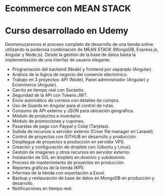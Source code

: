 # Ecommerce con MEAN STACK
# Curso desarrollado en Udemy
Desmenuzaremos el proceso completo de desarrollo de una tienda online utilizando la poderosa combinación de MEAN STACK (MongoDB, Express.js, Angular y Node.js). Desde la gestión de la base de datos hasta la implementación de una interfaz de usuario elegante.
* Programación del backend (Node) y frontend por separado (Angular).
* Análisis de la lógica de negocio del comercio electrónico.
* Trabajo en 3 proyectos: API (Node), Panel administrador (Angular) y Ecommerce (Angular).
* Carrito en tiempo real con Socketio.
* Seguridad de la API con Tokens JWT.
* Envío automático de correos con detalles de compra.
* Uso de Guards en Angular para el control de rutas.
* Consumo de API externo y JSON para ubicación geográfica.
* Módulo de productos e inventario.
* Módulo de promociones y cupones.
* Pasarelas de pago con Paypal y Culqi (Tarjetas).
* Subida de recursos a servidor externo (Crear file manager en Laravel).
* Control de proyectos con GITHUB en desarrollo y producción.
* Despliegue de proyectos a producción en servidor VPS.
* Creación y configuración de droplets con (Ubuntu y Linux).
* Gestión de imágenes y otros recursos en servidor externo.
* Instalación de SSL en droplets en dominio y subdominio.
* Proceso de mantenimiento de proyectos en producción.
* Reportes gráficos de la tienda (KPI).
* Informes de la tienda con exportación a Excel.
* Backup y restauración de base de datos en MongoDB en producción y desarrollo.
* Notificaciones en tiempo real.
